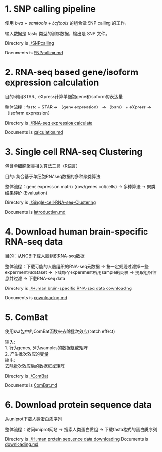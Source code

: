 
# 1. SNP calling pipeline

使用 *bwa* + *samtools* + *bcftools* 的组合做 SNP calling 的工作。

输入数据是 fastq 类型的测序数据，输出是 SNP 文件。

Directory is [./SNPcalling](https://github.com/genemine/bionotes/tree/master/SNPcalling)

Documents is [SNPcalling.md](https://github.com/genemine/bionotes/blob/master/SNPcalling/SNPcalling.md)



# 2. RNA-seq based gene/isoform expression calculation

目的:利用STAR、eXpress计算单细胞gene和isoform的表达量

整体流程：fastq + STAR → （gene expression）
                      → （bam） + eXpress → （isoform expression）

Directory is [./RNA-seq expression calculate](https://github.com/genemine/bionotes/tree/master/RNA-seq%20expression%20calculate)

Documents is [calculation.md](https://github.com/genemine/bionotes/blob/master/RNA-seq%20expression%20calculate/calculation.md)


# 3. Single cell RNA-seq Clustering
包含单细胞聚类相关算法工具（R语言）

目的: 集合基于单细胞RNAseq数据的多种聚类算法

整体流程：gene expression matrix (row/genes col/cells) → 多种算法 → 聚类结果评价 (Evaluation)

Directory is [./Single-cell-RNA-seq-Clustering](https://github.com/genemine/bionotes/tree/master/Single-cell-RNA-seq-Clustering)

Documents is [Introduction.md](https://github.com/genemine/bionotes/blob/master/Single-cell-RNA-seq-Clustering/Introduction.md)


# 4. Download human brain-specific RNA-seq data

目的：从NCBI下载人脑组织RNA-seq数据

整体流程：下载可能的人脑组织的RNA-seq元数据 → 按一定规则过滤掉一些experiment和dataset → 下载每个experiment所用sample的网页 → 提取组织信息并过滤 → 下载RNA-seq data

Directory is [./Human brain-specific RNA-seq data downloading](https://github.com/genemine/bionotes/tree/master/Human%20brain-specific%20RNA-seq%20data%20downloading)

Documents is [downloading.md](https://github.com/genemine/bionotes/tree/master/Human%20brain-specific%20RNA-seq%20data%20downloading/downloading.md)



# 5. ComBat
使用sva包中的ComBat函数来去除批次效应(batch effect)

输入:  
    1. 行为genes, 列为samples的数据框或矩阵  
    2. 产生批次效应的变量  
输出:  
    去除批次效应后的数据框或矩阵  

Directory is [./ComBat](https://github.com/genemine/bionotes/tree/master/ComBat)

Documents is [ComBat.md](https://github.com/genemine/bionotes/blob/master/ComBat/ComBat.md)


# 6. Download protein sequence data

从uniprot下载人类蛋白质序列

整体流程：访问uniprot网站 → 搜索人类蛋白质组 → 下载fasta格式的蛋白质序列

Directory is [./Human protein sequence data downloading](https://github.com/genemine/bionotes/tree/master/Human%20protein%20sequence%20data%20downloading)
Documents is [downloading.md](https://github.com/genemine/bionotes/blob/master/Human%20protein%20sequence%20data%20downloading/downloading.md)


